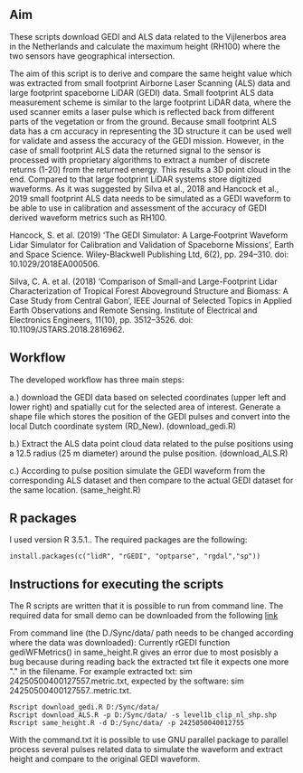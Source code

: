 ## **Aim**
These scripts download GEDI and ALS data related to the Vijlenerbos area in the Netherlands and calculate the maximum height (RH100) where the two sensors have geographical intersection.

The aim of this script is to derive and compare the same height value which was extracted from small footprint Airborne Laser Scanning (ALS) data and large footprint spaceborne LiDAR (GEDI) data. Small footprint ALS data measurement scheme is similar to the large footprint LiDAR data, where the used scanner emits a laser pulse which is reflected back from different parts of the vegetation or from the ground. Because small footprint ALS data has a cm accuracy in representing the 3D structure it can be used well for validate and assess the accuracy of the GEDI mission. However, in the case of small footprint ALS data the returned signal to the sensor is processed with proprietary algorithms to extract a number of discrete returns (1-20) from the returned energy. This results a 3D point cloud in the end. Compared to that large footprint LiDAR systems store digitized waveforms. As it was suggested by Silva et al., 2018 and Hancock et al., 2019 small footprint ALS data needs to be simulated as a GEDI waveform to be able to use in calibration and assessment of the accuracy of GEDI derived waveform metrics such as RH100.

Hancock, S. et al. (2019) ‘The GEDI Simulator: A Large‐Footprint Waveform Lidar Simulator for Calibration and Validation of Spaceborne Missions’, Earth and Space Science. Wiley-Blackwell Publishing Ltd, 6(2), pp. 294–310. doi: 10.1029/2018EA000506.

Silva, C. A. et al. (2018) ‘Comparison of Small-and Large-Footprint Lidar Characterization of Tropical Forest Aboveground Structure and Biomass: A Case Study from Central Gabon’, IEEE Journal of Selected Topics in Applied Earth Observations and Remote Sensing. Institute of Electrical and Electronics Engineers, 11(10), pp. 3512–3526. doi: 10.1109/JSTARS.2018.2816962.

## **Workflow**

The developed workflow has three main steps: 

a.)	download the GEDI data based on selected coordinates (upper left and lower right) and spatially cut for the selected area of interest. Generate a shape file which stores the position of the GEDI pulses and convert into the local Dutch coordinate system (RD_New). (download_gedi.R)

b.)	Extract the ALS data point cloud data related to the pulse positions using a 12.5 radius (25 m diameter) around the pulse position. (download_ALS.R)

c.)	According to pulse position simulate the GEDI waveform from the corresponding ALS dataset and then compare to the actual GEDI dataset for the same location. (same_height.R)


## **R packages**

I used version R 3.5.1.. The required packages are the following:

```{r}
install.packages(c("lidR", "rGEDI", "optparse", "rgdal","sp"))
```

## **Instructions for executing the scripts**

The R scripts are written that it is possible to run from command line. The required data for small demo can be downloaded from the following [link](https://drive.google.com/drive/folders/1Hg3Ig3FvjxNiMC-TNPxDCcBEVOIqvlkz?usp=sharing)

From command line (the D./Sync/data/ path needs to be changed according where the data was downloaded):
Currently rGEDI function gediWFMetrics() in same_height.R gives an error due to most posisbly a bug because during reading back the extracted txt file it expects one more "." in the filename. For example extracted txt: sim 24250500400127557.metric.txt, expected by the software: sim 24250500400127557..metric.txt.

```
Rscript download_gedi.R D:/Sync/data/
Rscript download_ALS.R -p D:/Sync/data/ -s level1b_clip_nl_shp.shp
Rscript same_height.R -d D:/Sync/data/ -p 2425050040012755
```

With the command.txt it is possible to use GNU parallel package to parallel process several pulses related data to simulate the waveform and extract height and compare to the original GEDI waveform.

